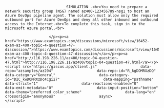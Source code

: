 <p class="card-text">
							
								SIMULATION -<br>You need to prepare a network security group (NSG) named az400-123456789-nsg1 to host an Azure DevOps pipeline agent. The solution must allow only the required outbound port for Azure DevOps and deny all other inbound and outbound access to the Internet.<br>To complete this task, sign in to the Microsoft Azure portal.<br>
							
						</p><p><a href="https://www.examtopics.com/discussions/microsoft/view/16452-exam-az-400-topic-4-question-47-discussion/">https://www.examtopics.com/discussions/microsoft/view/16452-exam-az-400-topic-4-question-47-discussion/</a></p><p><a href="http://116.198.226.11/az400/topic-04-question-47.html">http://116.198.226.11/az400/topic-04-question-47.html</a></p><script src="https://giscus.app/client.js"                    data-repo="azsamples/az204"                    data-repo-id="R_kgDOMRXzDQ"                    data-category="General"                    data-category-id="DIC_kwDOMRXzDc4Cgi27"                    data-mapping="pathname"                    data-strict="1"                    data-reactions-enabled="0"                    data-emit-metadata="0"                    data-input-position="bottom"                    data-theme="preferred_color_scheme"                    data-lang="en"                    crossorigin="anonymous"                    async>                    </script>